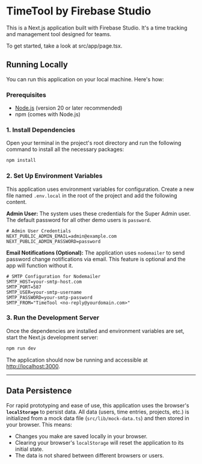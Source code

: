# TimeTool by Firebase Studio

This is a Next.js application built with Firebase Studio. It's a time tracking and management tool designed for teams.

To get started, take a look at src/app/page.tsx.

## Running Locally

You can run this application on your local machine. Here's how:

### Prerequisites

-   [Node.js](https://nodejs.org/) (version 20 or later recommended)
-   npm (comes with Node.js)

### 1. Install Dependencies

Open your terminal in the project's root directory and run the following command to install all the necessary packages:

```bash
npm install
```

### 2. Set Up Environment Variables

This application uses environment variables for configuration. Create a new file named `.env.local` in the root of the project and add the following content.

**Admin User:**
The system uses these credentials for the Super Admin user. The default password for all other demo users is `password`.

```env
# Admin User Credentials
NEXT_PUBLIC_ADMIN_EMAIL=admin@example.com
NEXT_PUBLIC_ADMIN_PASSWORD=password
```

**Email Notifications (Optional):**
The application uses `nodemailer` to send password change notifications via email. This feature is optional and the app will function without it.

```env
# SMTP Configuration for Nodemailer
SMTP_HOST=your-smtp-host.com
SMTP_PORT=587
SMTP_USER=your-smtp-username
SMTP_PASSWORD=your-smtp-password
SMTP_FROM="TimeTool <no-reply@yourdomain.com>"
```

### 3. Run the Development Server

Once the dependencies are installed and environment variables are set, start the Next.js development server:

```bash
npm run dev
```

The application should now be running and accessible at [http://localhost:3000](http://localhost:3000).

---

## Data Persistence

For rapid prototyping and ease of use, this application uses the browser's **`localStorage`** to persist data. All data (users, time entries, projects, etc.) is initialized from a mock data file (`src/lib/mock-data.ts`) and then stored in your browser. This means:
- Changes you make are saved locally in your browser.
- Clearing your browser's `localStorage` will reset the application to its initial state.
- The data is not shared between different browsers or users.
